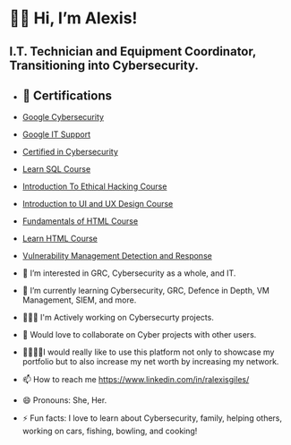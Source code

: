 <h1>👋🏻 Hi, I’m Alexis!</h1>
<h2> I.T. Technician and Equipment Coordinator, Transitioning into Cybersecurity.</h2>

- <h2>📜 Certifications</h2>

- [Google Cybersecurity](https://coursera.org/share/8690a9fbb023632dba21ab154d1fc8b2)
- [Google IT Support](https://coursera.org/share/eee6f862baac9308c55626eb9ada2fae)
- [Certified in Cybersecurity](https://coursera.org/share/fd7d27145a86743806e19959ad27417e)
- [Learn SQL Course](https://www.codecademy.com/profiles/alexissteez/certificates/042a4e5884e3eb6ea1f2a12be6abb851)
- [Introduction To Ethical Hacking Course](https://www.codecademy.com/profiles/alexissteez/certificates/03f04867616242888444dd22f20c29e5)
- [Introduction to UI and UX Design Course](https://www.codecademy.com/profiles/alexissteez/certificates/4ccef8d532484ea2aeec3b3b3dbb4f9c)
- [Fundamentals of HTML Course](https://www.codecademy.com/profiles/alexissteez/certificates/ad513f383b1d43199c7a1a98431fbccf)
- [Learn HTML Course](https://www.codecademy.com/profiles/alexissteez/certificates/9eb0741e5ebef1f9f58a53bfac67d3a7)
- [Vulnerability Management Detection and Response](https://qualys.sumtotal.host/learning/DataStore/QUALYS_PROD/Learning/Data/ExportToPDF/Diploma_9f02a37d-8ced-4844-a072-af34c239e1f2.pdf)

- 👀 I’m interested in GRC, Cybersecurity as a whole, and IT.

- 🌱 I’m currently learning Cybersecurity, GRC, Defence in Depth, VM Management, SIEM, and more.

- 👩🏻‍💻 I'm Actively working on Cybersecurty projects. 

- 💞️ Would love to collaborate on Cyber projects with other users.

- 🫱🏽‍🫲🏼I would really like to use this platform not only to showcase my portfolio but to also increase my net worth by increasing my network.

- 📫 How to reach me https://www.linkedin.com/in/ralexisgiles/

- 😄 Pronouns: She, Her.

- ⚡ Fun facts: I love to learn about Cybersecurity, family, helping others, working on cars, fishing, bowling, and cooking! 

<!---
Alexis-Giles/Alexis-Giles is a ✨ special ✨ repository because its `README.md` (this file) appears on your GitHub profile.
You can click the Preview link to take a look at your changes.
--->
